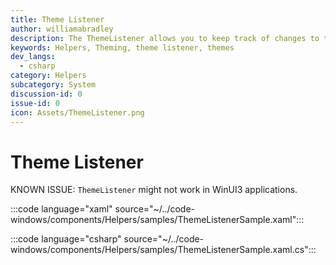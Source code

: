 ```yaml
---
title: Theme Listener
author: williamabradley
description: The ThemeListener allows you to keep track of changes to the current Application Them, and when it is changed via System Theme changes.
keywords: Helpers, Theming, theme listener, themes
dev_langs:
  - csharp
category: Helpers
subcategory: System
discussion-id: 0
issue-id: 0
icon: Assets/ThemeListener.png
---
```


# Theme Listener

KNOWN ISSUE: `ThemeListener` might not work in WinUI3 applications.

:::code language="xaml" source="~/../code-windows/components/Helpers/samples/ThemeListenerSample.xaml":::

:::code language="csharp" source="~/../code-windows/components/Helpers/samples/ThemeListenerSample.xaml.cs":::



